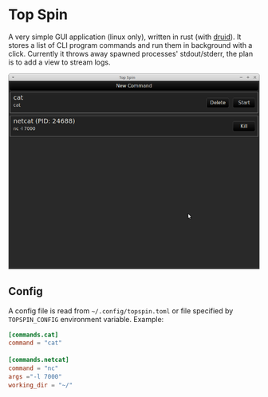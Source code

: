 # Top Spin

A very simple GUI application (linux only), written in rust (with [druid](https://crates.io/crates/druid)). It stores a list of CLI program commands and run them in background with a click. Currently it throws away spawned processes' stdout/stderr, the plan is to add a view to stream logs.

![](./screenshots/v0.png)

## Config

A config file is read from `~/.config/topspin.toml` or file specified by `TOPSPIN_CONFIG` environment variable. Example:

```toml
[commands.cat]
command = "cat"

[commands.netcat]
command = "nc"
args ="-l 7000"
working_dir = "~/"
```